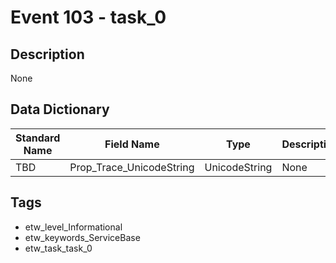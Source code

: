# Event 103 - task_0

## Description
None

## Data Dictionary
|Standard Name|Field Name|Type|Description|Sample Value|
|---|---|---|---|---|
|TBD|Prop_Trace_UnicodeString|UnicodeString|None|`None`|

## Tags
* etw_level_Informational
* etw_keywords_ServiceBase
* etw_task_task_0